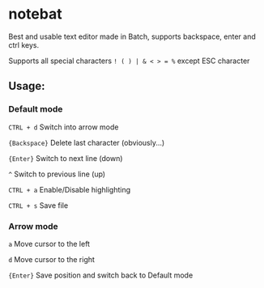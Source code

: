 # notebat
Best and usable text editor made in Batch, supports backspace, enter and ctrl keys.

Supports all special characters `! ( ) | & < > = %` except ESC character



## Usage:

### Default mode
`CTRL + d` Switch into arrow mode

`{Backspace}` Delete last character (obviously...)

`{Enter}` Switch to next line (down)

`^` Switch to previous line (up)

`CTRL + a` Enable/Disable highlighting

`CTRL + s` Save file

### Arrow mode

`a` Move cursor to the left

`d` Move cursor to the right

`{Enter}` Save position and switch back to Default mode

